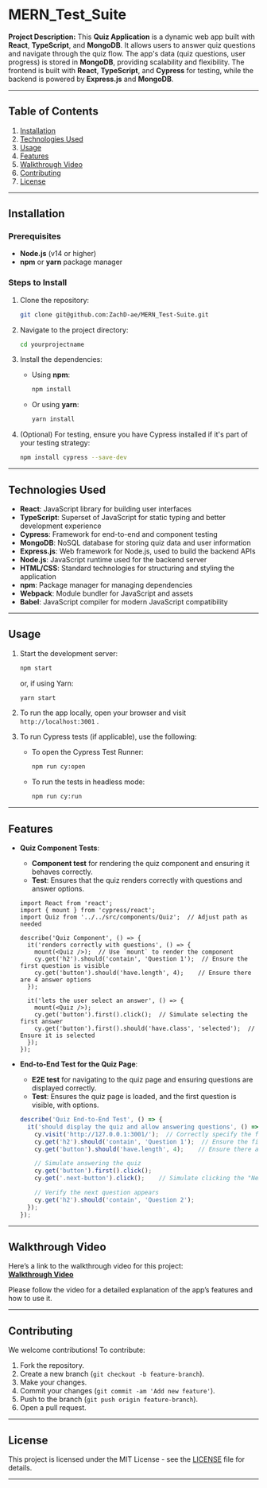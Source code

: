 # MERN_Test_Suite

**Project Description:**
This **Quiz Application** is a dynamic web app built with **React**, **TypeScript**, and **MongoDB**. It allows users to answer quiz questions and navigate through the quiz flow. The app's data (quiz questions, user progress) is stored in **MongoDB**, providing scalability and flexibility. The frontend is built with **React**, **TypeScript**, and **Cypress** for testing, while the backend is powered by **Express.js** and **MongoDB**.


---

## Table of Contents
1. [Installation](#installation)
2. [Technologies Used](#technologies-used)
3. [Usage](#usage)
4. [Features](#features)
5. [Walkthrough Video](#walkthrough-video)
6. [Contributing](#contributing)
7. [License](#license)

---

## Installation

### Prerequisites
- **Node.js** (v14 or higher)  
- **npm** or **yarn** package manager

### Steps to Install

1. Clone the repository:
    ```bash
    git clone git@github.com:ZachD-ae/MERN_Test-Suite.git
    ```

2. Navigate to the project directory:
    ```bash
    cd yourprojectname
    ```

3. Install the dependencies:
    - Using **npm**:
        ```bash
        npm install
        ```
    - Or using **yarn**:
        ```bash
        yarn install
        ```

4. (Optional) For testing, ensure you have Cypress installed if it's part of your testing strategy:
    ```bash
    npm install cypress --save-dev
    ```

---

## Technologies Used
- **React**: JavaScript library for building user interfaces
- **TypeScript**: Superset of JavaScript for static typing and better development experience
- **Cypress**: Framework for end-to-end and component testing
- **MongoDB**: NoSQL database for storing quiz data and user information
- **Express.js**: Web framework for Node.js, used to build the backend APIs
- **Node.js**: JavaScript runtime used for the backend server
- **HTML/CSS**: Standard technologies for structuring and styling the application
- **npm**: Package manager for managing dependencies
- **Webpack**: Module bundler for JavaScript and assets
- **Babel**: JavaScript compiler for modern JavaScript compatibility

---

## Usage

1. Start the development server:
    ```bash
    npm start
    ```
    or, if using Yarn:
    ```bash
    yarn start
    ```

2. To run the app locally, open your browser and visit `http://localhost:3001` .

3. To run Cypress tests (if applicable), use the following:
    - To open the Cypress Test Runner:
        ```bash
        npm run cy:open
        ```
    - To run the tests in headless mode:
        ```bash
        npm run cy:run
        ```


---

## Features

- **Quiz Component Tests**: 
    - **Component test** for rendering the quiz component and ensuring it behaves correctly.
    - **Test**: Ensures that the quiz renders correctly with questions and answer options.

    ```tsx
    import React from 'react';
    import { mount } from 'cypress/react';
    import Quiz from '../../src/components/Quiz';  // Adjust path as needed

    describe('Quiz Component', () => {
      it('renders correctly with questions', () => {
        mount(<Quiz />);  // Use `mount` to render the component
        cy.get('h2').should('contain', 'Question 1');  // Ensure the first question is visible
        cy.get('button').should('have.length', 4);    // Ensure there are 4 answer options
      });

      it('lets the user select an answer', () => {
        mount(<Quiz />);
        cy.get('button').first().click();  // Simulate selecting the first answer
        cy.get('button').first().should('have.class', 'selected');  // Ensure it is selected
      });
    });
    ```

- **End-to-End Test for the Quiz Page**: 
    - **E2E test** for navigating to the quiz page and ensuring questions are displayed correctly.
    - **Test**: Ensures the quiz page is loaded, and the first question is visible, with options.

    ```typescript
    describe('Quiz End-to-End Test', () => {
      it('should display the quiz and allow answering questions', () => {
        cy.visit('http://127.0.0.1:3001/');  // Correctly specify the full URL
        cy.get('h2').should('contain', 'Question 1');  // Ensure the first question is visible
        cy.get('button').should('have.length', 4);    // Ensure there are 4 answer options

        // Simulate answering the quiz
        cy.get('button').first().click();
        cy.get('.next-button').click();    // Simulate clicking the "Next" button

        // Verify the next question appears
        cy.get('h2').should('contain', 'Question 2');
      });
    });
    ```

---

## Walkthrough Video

Here’s a link to the walkthrough video for this project:  
[**Walkthrough Video**](https://drive.google.com/file/d/1yKByLYyDEYVHJ-lYvj2llq27fdB1I1oc/view?usp=sharing)

Please follow the video for a detailed explanation of the app’s features and how to use it.

---

## Contributing

We welcome contributions! To contribute:

1. Fork the repository.
2. Create a new branch (`git checkout -b feature-branch`).
3. Make your changes.
4. Commit your changes (`git commit -am 'Add new feature'`).
5. Push to the branch (`git push origin feature-branch`).
6. Open a pull request.

---

## License

This project is licensed under the MIT License - see the [LICENSE](LICENSE) file for details.

---


